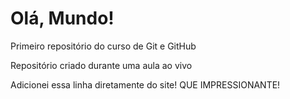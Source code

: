 # Olá, Mundo!
 Primeiro repositório do curso de Git e GitHub

Repositório criado durante uma aula ao vivo

Adicionei essa linha diretamente do site! QUE IMPRESSIONANTE!
